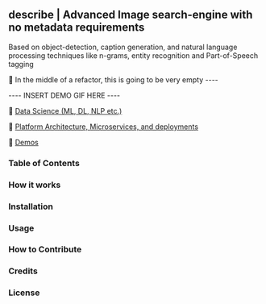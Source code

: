 ## describe | Advanced Image search-engine with no metadata requirements
Based on object-detection, caption generation, and natural language processing techniques like n-grams, entity recognition and Part-of-Speech tagging

 :speech_balloon: In the middle of a refactor, this is going to be very empty ---- 


---- INSERT DEMO GIF HERE ----

:pushpin: [Data Science (ML, DL, NLP etc.)](./DATASCIENCE.md)

:pushpin: [Platform Architecture, Microservices, and deployments](./ARCHITECTURE.md)

:pushpin: [Demos](./DEMOS.md)

### Table of Contents

### How it works

### Installation

### Usage

### How to Contribute   

### Credits

### License

